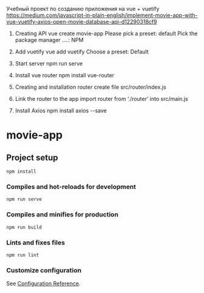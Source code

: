 Учебный проект по созданию приложения на vue + vuetify
https://medium.com/javascript-in-plain-english/implement-movie-app-with-vue-vuetify-axios-open-movie-database-api-d12290318cf9

1. Creating API
	vue create movie-app
	Please pick a preset: default
	Pick the package manager ....: NPM

2. Add vuetify
	vue add vuetify
	Choose a preset: Default
3. Start server
	npm run serve
4. Install vue router
	npm install vue-router
5. Creating and installation router
    create file src/router/index.js
6.  Link the router to the app
    import router from ‘./router’ into src/main.js
    
7.  Install Axios
    npm install axios --save

# movie-app

## Project setup
```
npm install
```

### Compiles and hot-reloads for development
```
npm run serve
```

### Compiles and minifies for production
```
npm run build
```

### Lints and fixes files
```
npm run lint
```

### Customize configuration
See [Configuration Reference](https://cli.vuejs.org/config/).
